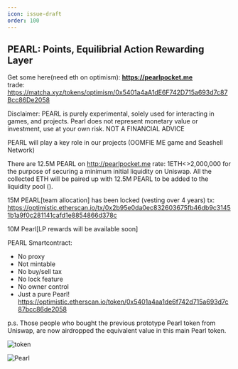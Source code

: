 ```yaml
---
icon: issue-draft
order: 100
---
```



## PEARL: Points, Equilibrial Action Rewarding Layer
Get some here(need eth on optimism): **https://pearlpocket.me** <br>
trade: https://matcha.xyz/tokens/optimism/0x5401a4aA1dE6F742D715a693d7c87Bcc86De2058 <br>


Disclaimer: PEARL is purely experimental, solely used for interacting in games, and projects.  Pearl does not represent monetary value or investment, use at your own risk. 
NOT A FINANCIAL ADVICE

PEARL will play a key role in our projects (OOMFIE ME game and Seashell Network)

There are 12.5M PEARL on http://pearlpocket.me rate: 1ETH<>2,000,000   for the purpose of securing a minimum initial liquidity on Uniswap. All the collected ETH will be paired up with 12.5M PEARL to be added to the liquidity pool ().

15M PEARL[team allocation] has been locked (vesting over 4 years)
tx: https://optimistic.etherscan.io/tx/0x2b95e0da0ec832603675fb46db9c31451b1a9f0c281141cafd1e8854866d378c

10M Pearl[LP rewards will be available soon]

PEARL Smartcontract:
- No proxy
- Not mintable
- No buy/sell tax
- No lock feature
- No owner control
- Just a pure Pearl!
https://optimistic.etherscan.io/token/0x5401a4aa1de6f742d715a693d7c87bcc86de2058

p.s. Those people who bought the previous prototype Pearl token from Uniswap, are now airdropped the equivalent value in this main Pearl token.


![token](https://github.com/user-attachments/assets/1dee1f1b-a418-4ca7-b237-41dfadb76218)


![Pearl](https://github.com/user-attachments/assets/947b9601-a437-4f14-b2ff-3254ae8639a6)



